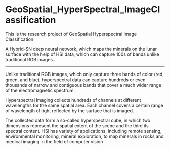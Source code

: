 # GeoSpatial_HyperSpectral_ImageClassification
This is the research project of GeoSpatial Hyperspectral Image Classification

A Hybrid-SN deep neural network, which maps the minerals on the lunar surface with the help of HSI data, which can capture 100s of bands unlike traditional RGB images..



------------------------------------------------------

Unlike traditional RGB images, which only capture three bands of color (red, green, and blue), hyperspectral data can capture hundreds or even thousands of narrow and contiguous bands that cover a much wider range of the electromagnetic spectrum.

Hyperspectral Imaging collects hundreds of channels at different wavelengths for the same spatial area. Each channel covers a certain range of wavelength of light reflected by the surface that is imaged. 

The collected data form a so-called hyperspectral cube, in which two dimensions represent the spatial extent of the scene and the third its spectral content. HSI has variety of applications, including remote sensing, environmental monitoring, mineral exploration, to map minerals in rocks and medical imaging in the field of computer vision 



